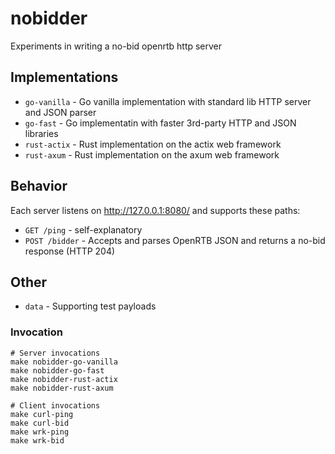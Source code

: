 # nobidder

Experiments in writing a no-bid openrtb http server

## Implementations

* `go-vanilla` - Go vanilla implementation with standard lib HTTP server and JSON parser
* `go-fast` - Go implementatin with faster 3rd-party HTTP and JSON libraries
* `rust-actix` - Rust implementation on the actix web framework
* `rust-axum` - Rust implementation on the axum web framework

## Behavior

Each server listens on http://127.0.0.1:8080/ and supports these paths:

* `GET /ping` - self-explanatory
* `POST /bidder` - Accepts and parses OpenRTB JSON and returns a no-bid response (HTTP 204)

## Other

* `data` - Supporting test payloads

### Invocation

```
# Server invocations
make nobidder-go-vanilla
make nobidder-go-fast
make nobidder-rust-actix
make nobidder-rust-axum

# Client invocations
make curl-ping
make curl-bid
make wrk-ping
make wrk-bid
```

